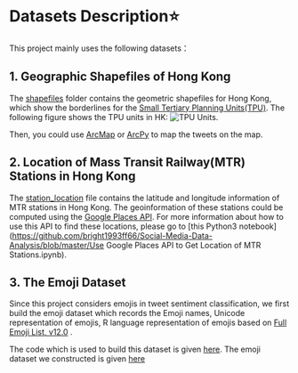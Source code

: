 # Datasets Description:star:

This project mainly uses the following datasets：

## 1. Geographic Shapefiles of Hong Kong

The [shapefiles](https://github.com/bright1993ff66/Social-Media-Data-Analysis/tree/master/Datasets/shapefiles) folder contains the geometric shapefiles for Hong Kong, which show the borderlines for the [Small Tertiary Planning Units(TPU)](https://www.bycensus2016.gov.hk/en/bc-dp-tpu.html). The following figure shows the TPU units in HK: ![TPU Units](https://github.com/bright1993ff66/Social-Media-Data-Analysis/blob/master/Figures/HK_TPU.png).

Then, you could use [ArcMap](http://desktop.arcgis.com/en/arcmap/) or [ArcPy](https://pro.arcgis.com/en/pro-app/arcpy/get-started/what-is-arcpy-.htm) to map the tweets on the map.

## 2. Location of Mass Transit Railway(MTR) Stations in Hong Kong

The [station_location](https://github.com/bright1993ff66/Social-Media-Data-Analysis/blob/master/Datasets/station_location.csv) file contains the latitude and longitude information of MTR stations in Hong Kong. The geoinformation of these stations could be computed using the [Google Places API](https://developers.google.com/places/web-service/intro). For more information about how to use this API to find these locations, please go to [this Python3 notebook](https://github.com/bright1993ff66/Social-Media-Data-Analysis/blob/master/Use Google Places API to Get Location of MTR Stations.ipynb).

## 3. The Emoji Dataset

Since this project considers emojis in tweet sentiment classification, we first build the emoji dataset which records the Emoji names, Unicode representation of emojis, R language representation of emojis based on [Full Emoji List, v12.0](https://unicode.org/emoji/charts-12.0/full-emoji-list.html) .

The code which is used to build this dataset is given [here](https://github.com/bright1993ff66/Social-Media-Data-Analysis/blob/master/Datasets/build_emoji_dataframe.py). The emoji dataset we constructed is given  [here](https://github.com/bright1993ff66/Social-Media-Data-Analysis/blob/master/Datasets/emoji.pkl)







